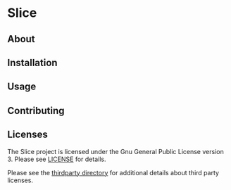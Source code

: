 # Slice

## About

## Installation

## Usage

## Contributing

## Licenses

The Slice project is licensed under the Gnu General Public License version 3. Please see [LICENSE](LICENSE) for details.

Please see the [thirdparty directory](https://github.com/source-foundry/Slice/tree/main/thirdparty) for additional details about third party licenses.
